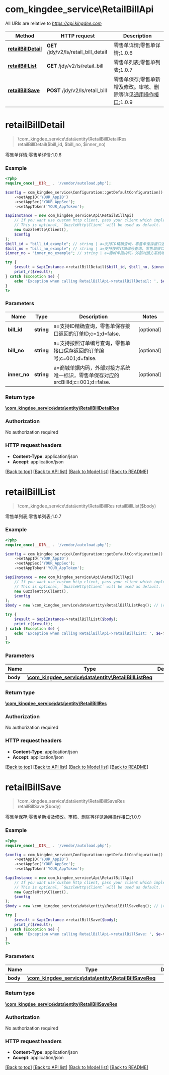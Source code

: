 # com_kingdee_service\RetailBillApi

All URIs are relative to *https://api.kingdee.com*

Method | HTTP request | Description
------------- | ------------- | -------------
[**retailBillDetail**](RetailBillApi.md#retailBillDetail) | **GET** /jdy/v2/ls/retail_bill_detail | 零售单详情;零售单详情;1.0.6
[**retailBillList**](RetailBillApi.md#retailBillList) | **GET** /jdy/v2/ls/retail_bill | 零售单列表;零售单列表;1.0.7
[**retailBillSave**](RetailBillApi.md#retailBillSave) | **POST** /jdy/v2/ls/retail_bill | 零售单保存;零售单新增及修改。审核、删除等详见[通用操作接口](https://open.jdy.com/#/files/api/detail?index&#x3D;2&amp;categrayId&#x3D;3cc8ee9a663e11eda5c84b5d383a2b93&amp;id&#x3D;9e804b8c712511eda0b39f724d124b07);1.0.9


# **retailBillDetail**
> \com_kingdee_service\data\entity\RetailBillDetailRes retailBillDetail($bill_id, $bill_no, $inner_no)

零售单详情;零售单详情;1.0.6

### Example
```php
<?php
require_once(__DIR__ . '/vendor/autoload.php');

$config = com_kingdee_service\Configuration::getDefaultConfiguration()
    ->setAppID('YOUR_AppID')
    ->setAppSec('YOUR_AppSec');
    ->setAppToken('YOUR_AppToken');

$apiInstance = new com_kingdee_service\Api\RetailBillApi(
    // If you want use custom http client, pass your client which implements `GuzzleHttp\ClientInterface`.
    // This is optional, `GuzzleHttp\Client` will be used as default.
    new GuzzleHttp\Client(),
    $config
);
$bill_id = "bill_id_example"; // string | a=支持ID精确查询，零售单保存接口返回的订单ID;c=1;d=false.
$bill_no = "bill_no_example"; // string | a=支持按照订单编号查询，零售单接口保存返回的订单编号;c=001;d=false.
$inner_no = "inner_no_example"; // string | a=商城单据内码，外部对接方系统唯一标识，零售单保存对应的srcBillId;c=001;d=false.

try {
    $result = $apiInstance->retailBillDetail($bill_id, $bill_no, $inner_no);
    print_r($result);
} catch (Exception $e) {
    echo 'Exception when calling RetailBillApi->retailBillDetail: ', $e->getMessage(), PHP_EOL;
}
?>
```

### Parameters

Name | Type | Description  | Notes
------------- | ------------- | ------------- | -------------
 **bill_id** | **string**| a&#x3D;支持ID精确查询，零售单保存接口返回的订单ID;c&#x3D;1;d&#x3D;false. | [optional]
 **bill_no** | **string**| a&#x3D;支持按照订单编号查询，零售单接口保存返回的订单编号;c&#x3D;001;d&#x3D;false. | [optional]
 **inner_no** | **string**| a&#x3D;商城单据内码，外部对接方系统唯一标识，零售单保存对应的srcBillId;c&#x3D;001;d&#x3D;false. | [optional]

### Return type

[**\com_kingdee_service\data\entity\RetailBillDetailRes**](../Model/RetailBillDetailRes.md)

### Authorization

No authorization required

### HTTP request headers

 - **Content-Type**: application/json
 - **Accept**: application/json

[[Back to top]](#) [[Back to API list]](../../README.md#documentation-for-api-endpoints) [[Back to Model list]](../../README.md#documentation-for-models) [[Back to README]](../../README.md)

# **retailBillList**
> \com_kingdee_service\data\entity\RetailBillRes retailBillList($body)

零售单列表;零售单列表;1.0.7

### Example
```php
<?php
require_once(__DIR__ . '/vendor/autoload.php');

$config = com_kingdee_service\Configuration::getDefaultConfiguration()
    ->setAppID('YOUR_AppID')
    ->setAppSec('YOUR_AppSec');
    ->setAppToken('YOUR_AppToken');

$apiInstance = new com_kingdee_service\Api\RetailBillApi(
    // If you want use custom http client, pass your client which implements `GuzzleHttp\ClientInterface`.
    // This is optional, `GuzzleHttp\Client` will be used as default.
    new GuzzleHttp\Client(),
    $config
);
$body = new \com_kingdee_service\data\entity\RetailBillListReq(); // \com_kingdee_service\data\entity\RetailBillListReq | 

try {
    $result = $apiInstance->retailBillList($body);
    print_r($result);
} catch (Exception $e) {
    echo 'Exception when calling RetailBillApi->retailBillList: ', $e->getMessage(), PHP_EOL;
}
?>
```

### Parameters

Name | Type | Description  | Notes
------------- | ------------- | ------------- | -------------
 **body** | [**\com_kingdee_service\data\entity\RetailBillListReq**](../Model/RetailBillListReq.md)|  | [optional]

### Return type

[**\com_kingdee_service\data\entity\RetailBillRes**](../Model/RetailBillRes.md)

### Authorization

No authorization required

### HTTP request headers

 - **Content-Type**: application/json
 - **Accept**: application/json

[[Back to top]](#) [[Back to API list]](../../README.md#documentation-for-api-endpoints) [[Back to Model list]](../../README.md#documentation-for-models) [[Back to README]](../../README.md)

# **retailBillSave**
> \com_kingdee_service\data\entity\RetailBillSaveRes retailBillSave($body)

零售单保存;零售单新增及修改。审核、删除等详见[通用操作接口](https://open.jdy.com/#/files/api/detail?index=2&categrayId=3cc8ee9a663e11eda5c84b5d383a2b93&id=9e804b8c712511eda0b39f724d124b07);1.0.9

### Example
```php
<?php
require_once(__DIR__ . '/vendor/autoload.php');

$config = com_kingdee_service\Configuration::getDefaultConfiguration()
    ->setAppID('YOUR_AppID')
    ->setAppSec('YOUR_AppSec');
    ->setAppToken('YOUR_AppToken');

$apiInstance = new com_kingdee_service\Api\RetailBillApi(
    // If you want use custom http client, pass your client which implements `GuzzleHttp\ClientInterface`.
    // This is optional, `GuzzleHttp\Client` will be used as default.
    new GuzzleHttp\Client(),
    $config
);
$body = new \com_kingdee_service\data\entity\RetailBillSaveReq(); // \com_kingdee_service\data\entity\RetailBillSaveReq | 

try {
    $result = $apiInstance->retailBillSave($body);
    print_r($result);
} catch (Exception $e) {
    echo 'Exception when calling RetailBillApi->retailBillSave: ', $e->getMessage(), PHP_EOL;
}
?>
```

### Parameters

Name | Type | Description  | Notes
------------- | ------------- | ------------- | -------------
 **body** | [**\com_kingdee_service\data\entity\RetailBillSaveReq**](../Model/RetailBillSaveReq.md)|  |

### Return type

[**\com_kingdee_service\data\entity\RetailBillSaveRes**](../Model/RetailBillSaveRes.md)

### Authorization

No authorization required

### HTTP request headers

 - **Content-Type**: application/json
 - **Accept**: application/json

[[Back to top]](#) [[Back to API list]](../../README.md#documentation-for-api-endpoints) [[Back to Model list]](../../README.md#documentation-for-models) [[Back to README]](../../README.md)

